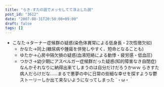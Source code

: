 ```yaml
---
title: "らき☆すたの話でメッセしてて浮上した説"
post_id: "3612"
date: "2007-08-31T20:50:00+09:00"
draft: false
tags: []
---
```



* こなた→ターナー症候群の疑惑(染色体異常による低身長・2次性徴欠如)
  * かなた→同上(糖尿病や腫瘍を併発しやすく、短命となることも)
  * ゆたか→心房中隔欠損の疑惑(血液短絡による動悸・疲労感・低血圧)
  * つかさ→幼少期にアスペルガー症候群だった疑惑(知的障害なき自閉症)
なんかそれなりに納得出来てしまうのは自分だけだろうかｗｗ らきすた病人だらけだな……まるで悪夢の中に日常の些細な幸せを探すような鬱ストーリーしか出て来ないようになってしまった ´・ω・｀
